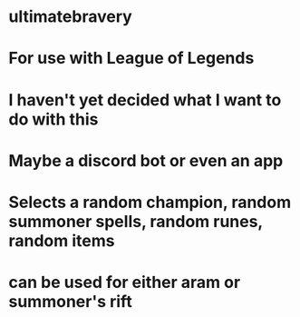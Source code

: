 # ultimatebravery
# For use with League of Legends
# I haven't yet decided what I want to do with this
# Maybe a discord bot or even an app

# Selects a random champion, random summoner spells, random runes, random items

# can be used for either aram or summoner's rift
